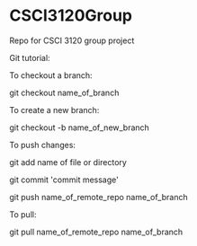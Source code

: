 # CSCI3120Group
Repo for CSCI 3120 group project

Git tutorial:

To checkout a branch:

git checkout name_of_branch

To create a new branch:

git checkout -b name_of_new_branch

To push changes:

git add name of file or directory

git commit 'commit message'

git push name_of_remote_repo name_of_branch

To pull:

git pull name_of_remote_repo name_of_branch
